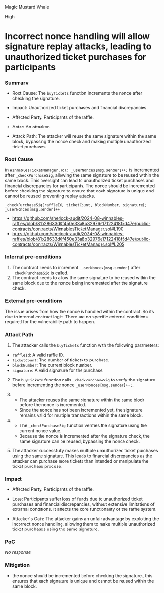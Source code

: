 Magic Mustard Whale

High

# Incorrect nonce handling will allow signature replay attacks, leading to unauthorized ticket purchases for participants

### Summary

- Root Cause: The `buyTickets` function increments the nonce after checking the signature.

- Impact: Unauthorized ticket purchases and financial discrepancies.

- Affected Party: Participants of the raffle.

- Actor: An attacker.

- Attack Path: The attacker will reuse the same signature within the same block, bypassing the nonce check and making multiple unauthorized ticket purchases.

### Root Cause

 In `WinnablesTicketManager.sol: _userNonces[msg.sender]++;` is incremented after `_checkPurchaseSig`, allowing the same signature to be reused within the same block. 
This oversight can lead to unauthorized ticket purchases and financial discrepancies for participants. The nonce should be incremented before checking the signature to ensure that each signature is unique and cannot be reused, preventing replay attacks.
```solidity
_checkPurchaseSig(raffleId, ticketCount, blockNumber, signature);
_userNonces[msg.sender]++;
``` 
- https://github.com/sherlock-audit/2024-08-winnables-raffles/blob/81b28633d0f450e33a8b32976e17122418f5d47e/public-contracts/contracts/WinnablesTicketManager.sol#L190
- https://github.com/sherlock-audit/2024-08-winnables-raffles/blob/81b28633d0f450e33a8b32976e17122418f5d47e/public-contracts/contracts/WinnablesTicketManager.sol#L205

### Internal pre-conditions

1. The contract needs to increment `_userNonces[msg.sender]` after `_checkPurchaseSig` is called.
2. The contract needs to allow the same signature to be reused within the same block due to the nonce being incremented after the signature check.

### External pre-conditions

The issue arises from how the nonce is handled within the contract. So its due to internal contract logic. There are no specific external conditions required for the  vulnerability path to happen. 

### Attack Path


1. The attacker calls the `buyTickets` function with the following parameters:
- `raffleId`: A valid raffle ID.
- `ticketCount`: The number of tickets to purchase.
- `blockNumber`: The current block number.
- `signature`: A valid signature for the purchase.

2. The `buyTickets` function calls `_checkPurchaseSig` to verify the signature before incrementing the nonce `_userNonces[msg.sender]++;`.

3. - The attacker reuses the same signature within the same block before the nonce is incremented.
    - Since the nonce has not been incremented yet, the signature remains valid for multiple transactions within the same block.

4. - The `_checkPurchaseSig` function verifies the signature using the current nonce value.
    - Because the nonce is incremented after the signature check, the same signature can be reused, bypassing the nonce check.

5. The attacker successfully makes multiple unauthorized ticket purchases using the same signature. This leads to financial discrepancies as the attacker can purchase more tickets than intended or manipulate the ticket purchase process.

### Impact

- Affected Party: Participants of the raffle.

- Loss: Participants suffer loss of funds due to unauthorized ticket purchases and financial discrepancies, without extensive limitations of external conditions. It affects the core functionality of the raffle system.

- Attacker's Gain: The attacker gains an unfair advantage by exploiting the incorrect nonce handling, allowing them to make multiple unauthorized ticket purchases using the same signature.

### PoC

_No response_

### Mitigation

- the nonce should be incremented before checking the signature., this ensures that each signature is unique and cannot be reused within the same block.